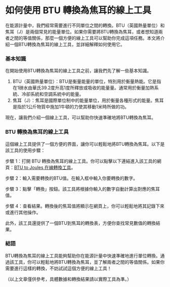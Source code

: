 如何使用 BTU 轉換為焦耳的線上工具
===================

在能源計量中，我們經常需要進行不同單位之間的轉換。BTU（英國熱量單位）和焦耳（J）是兩個常見的能量單位。如果你需要將BTU轉換為焦耳，或者想知道兩者之間的等值關係，那麼一個方便的線上工具可以幫助你完成這項任務。本文將介紹一個BTU轉換為焦耳的線上工具，並詳細解釋如何使用它。

### 基本知識

在開始使用BTU轉換為焦耳的線上工具之前，讓我們先了解一些基本知識。

1. BTU（英國熱量單位）：BTU是衡量能量的單位，特別用於衡量熱能。它是指在1磅水由華氏39.2度升高1度所釋放或吸收的能量量。通常用於衡量加熱系統、冷卻系統和空調系統中的能量。
2. 焦耳（J）：焦耳是國際單位制中的能量單位，用於衡量各種形式的能量。焦耳是指於1公斤物質中施加1牛頓的力使其移動1米時所做的功。

現在，讓我們介紹一個線上工具，可以幫助你快速準確地將BTU轉換為焦耳。

### BTU 轉換為焦耳的線上工具

這個線上工具提供了一個方便的界面，讓你可以輕鬆地將BTU轉換為焦耳。以下是該工具的使用步驟：

步驟 1：打開 BTU 轉換為焦耳的線上工具。你可以點擊以下連結進入該工具的網頁：[BTU to Joules 在線轉換工具](https://www.onlinecalculatorsfree.com/zh-tw/convert/btu-to-joules.html)。

步驟 2：輸入需要轉換的BTU值。在輸入框中輸入你要轉換的數字。

步驟 3：點擊「轉換」按鈕。該工具將根據你輸入的數字自動計算出對應的焦耳值。

步驟 4：查看結果。轉換後的焦耳值將顯示在網頁上，你可以輕鬆地將其記錄下來或進行其他操作。

此外，該工具還提供了一個BTU到焦耳的轉換表，方便你查找常見數值的轉換結果。

### 結語

BTU轉換為焦耳的線上工具能夠幫助你在能源計量中快速準確地進行單位轉換。通過該工具，你可以輕鬆地將BTU轉換為焦耳，並了解兩者之間的等值關係。如果你需要進行這樣的轉換，不妨試試這個方便的線上工具！

（以上文章僅供參考，具體數據和轉換結果請以實際工具為準。）